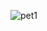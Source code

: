 ![pet1](https://cloud.githubusercontent.com/assets/12658608/9148976/b4dced38-3db0-11e5-8d01-7b73c6e04114.jpg?raw=true)
